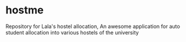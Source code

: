 # hostme
Repository for Lala's hostel allocation, An awesome application for auto student allocation into various hostels of the university
